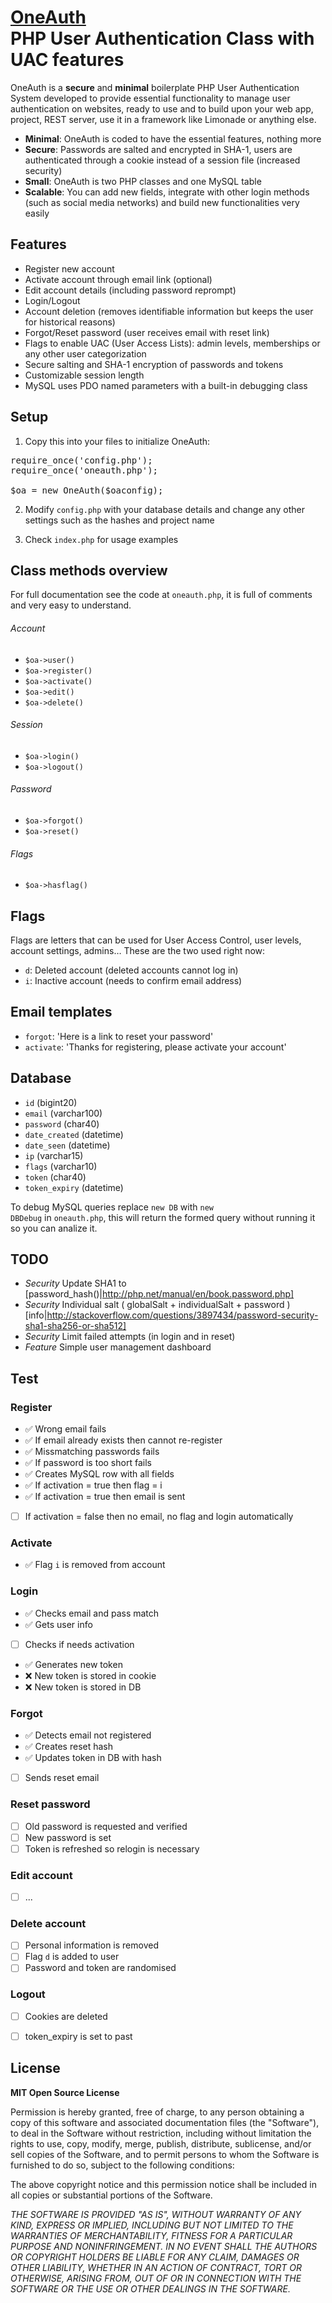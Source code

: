 # [OneAuth](https://github.com/luckyshot/OneAuth) <br>PHP User Authentication Class with UAC features

OneAuth is a **secure** and **minimal** boilerplate PHP User Authentication System developed to provide essential functionality to manage user authentication on websites, ready to use and to build upon your web app, project, REST server, use it in a framework like Limonade or anything else.

* **Minimal**: OneAuth is coded to have the essential features, nothing more
* **Secure**: Passwords are salted and encrypted in SHA-1, users are authenticated through a cookie instead of a session file (increased security)
* **Small**: OneAuth is two PHP classes and one MySQL table
* **Scalable**: You can add new fields, integrate with other login methods (such as social media networks) and build new functionalities very easily


## Features

- Register new account
- Activate account through email link (optional)
- Edit account details (including password reprompt)
- Login/Logout
- Account deletion (removes identifiable information but keeps the user for historical reasons)
- Forgot/Reset password (user receives email with reset link)
- Flags to enable UAC (User Access Lists): admin levels, memberships or any other user categorization
- Secure salting and SHA-1 encryption of passwords and tokens
- Customizable session length
- MySQL uses PDO named parameters with a built-in debugging class


## Setup

1. Copy this into your files to initialize OneAuth:
<pre>require_once('config.php');
require_once('oneauth.php');

$oa = new OneAuth($oaconfig);</pre>

2. Modify <code>config.php</code> with your database details and change any other settings such as the hashes and project name

3. Check <code>index.php</code> for usage examples


## Class methods overview

For full documentation see the code at <code>oneauth.php</code>, it is full of comments and very easy to understand.

###### Account

- <code>$oa->user()</code>
- <code>$oa->register()</code>
- <code>$oa->activate()</code>
- <code>$oa->edit()</code>
- <code>$oa->delete()</code>

###### Session

- <code>$oa->login()</code>
- <code>$oa->logout()</code>

###### Password

- <code>$oa->forgot()</code>
- <code>$oa->reset()</code>

###### Flags

- <code>$oa->hasflag()</code>



## Flags

Flags are letters that can be used for User Access Control, user levels, account settings, admins&hellip; These are the two used right now:

- <code>d</code>: Deleted account (deleted accounts cannot log in)
- <code>i</code>: Inactive account (needs to confirm email address)



## Email templates

- <code>forgot</code>: 'Here is a link to reset your password'
- <code>activate</code>: 	'Thanks for registering, please activate your account'



## Database

* `id` (bigint20)
* `email` (varchar100)
* `password` (char40)
* `date_created` (datetime)
* `date_seen` (datetime)
* `ip` (varchar15)
* `flags` (varchar10)
* `token` (char40)
* `token_expiry` (datetime)

To debug MySQL queries replace <code>new DB</code> with <code>new DBDebug</code> in <code>oneauth.php</code>, this will return the formed query without running it so you can analize it.


## TODO

- *Security* Update SHA1 to [password_hash()|http://php.net/manual/en/book.password.php]
- *Security* Individual salt ( globalSalt + individualSalt + password ) [info|http://stackoverflow.com/questions/3897434/password-security-sha1-sha256-or-sha512]
- *Security* Limit failed attempts (in login and in reset)
- *Feature* Simple user management dashboard


## Test

### Register

- :white_check_mark: Wrong email fails
- :white_check_mark: If email already exists then cannot re-register
- :white_check_mark: Missmatching passwords fails
- :white_check_mark: If password is too short fails
- :white_check_mark: Creates MySQL row with all fields
- :white_check_mark: If activation = true then flag = i
- :white_check_mark: If activation = true then email is sent
- [  ] If activation = false then no email, no flag and login automatically

### Activate

- :white_check_mark: Flag <code>i</code> is removed from account

### Login

- :white_check_mark: Checks email and pass match
- :white_check_mark: Gets user info
- [  ] Checks if needs activation
- :white_check_mark: Generates new token
- :x: New token is stored in cookie
- :x: New token is stored in DB

### Forgot

- :white_check_mark: Detects email not registered
- :white_check_mark: Creates reset hash
- :white_check_mark: Updates token in DB with hash
- [  ] Sends reset email

### Reset password

- [  ] Old password is requested and verified
- [  ] New password is set
- [  ] Token is refreshed so relogin is necessary

### Edit account

- [  ] ...

### Delete account

- [  ] Personal information is removed
- [  ] Flag <code>d</code> is added to user
- [  ] Password and token are randomised

### Logout

- [  ] Cookies are deleted
- [  ] token_expiry is set to past


## License

**MIT Open Source License**

Permission is hereby granted, free of charge, to any person obtaining a copy of this software and associated documentation files (the "Software"), to deal in the Software without restriction, including without limitation the rights to use, copy, modify, merge, publish, distribute, sublicense, and/or sell copies of the Software, and to permit persons to whom the Software is furnished to do so, subject to the following conditions:

The above copyright notice and this permission notice shall be included in all copies or substantial portions of the Software.

_THE SOFTWARE IS PROVIDED "AS IS", WITHOUT WARRANTY OF ANY KIND, EXPRESS OR IMPLIED, INCLUDING BUT NOT LIMITED TO THE WARRANTIES OF MERCHANTABILITY, FITNESS FOR A PARTICULAR PURPOSE AND NONINFRINGEMENT. IN NO EVENT SHALL THE AUTHORS OR COPYRIGHT HOLDERS BE LIABLE FOR ANY CLAIM, DAMAGES OR OTHER LIABILITY, WHETHER IN AN ACTION OF CONTRACT, TORT OR OTHERWISE, ARISING FROM, OUT OF OR IN CONNECTION WITH THE SOFTWARE OR THE USE OR OTHER DEALINGS IN THE SOFTWARE._
